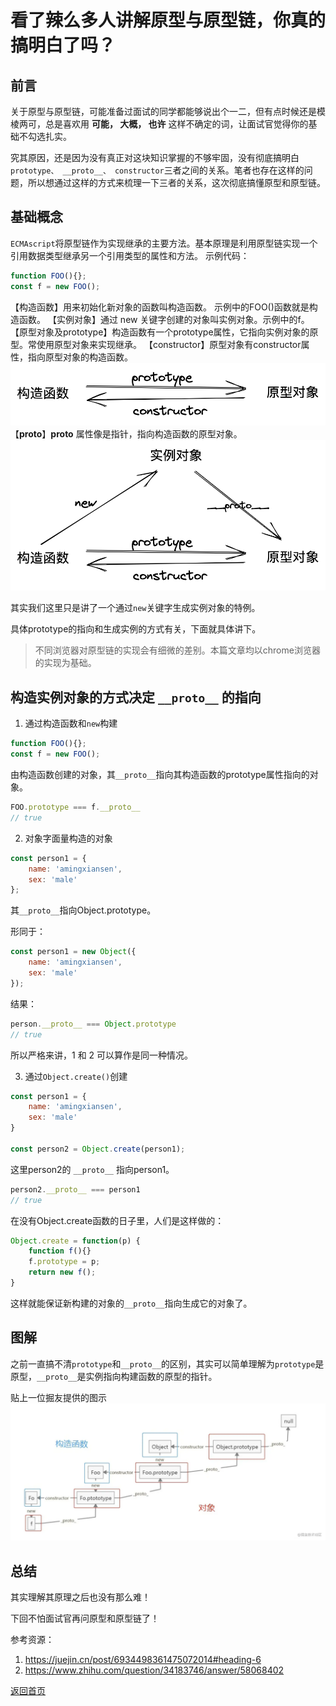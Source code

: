 # 看了辣么多人讲解原型与原型链，你真的搞明白了吗？

## 前言
关于原型与原型链，可能准备过面试的同学都能够说出个一二，但有点时候还是模棱两可，总是喜欢用 **可能， 大概， 也许** 这样不确定的词，让面试官觉得你的基础不勾选扎实。

究其原因，还是因为没有真正对这块知识掌握的不够牢固，没有彻底搞明白`prototype、 __proto__、 constructor`三者之间的关系。笔者也存在这样的问题，所以想通过这样的方式来梳理一下三者的关系，这次彻底搞懂原型和原型链。

## 基础概念

`ECMAscript`将原型链作为实现继承的主要方法。基本原理是利用原型链实现一个引用数据类型继承另一个引用类型的属性和方法。
示例代码：
```js
function FOO(){};
const f = new FOO();
```
【构造函数】用来初始化新对象的函数叫构造函数。 示例中的FOO()函数就是构造函数。
【实例对象】通过 new 关键字创建的对象叫实例对象。示例中的f。
【原型对象及prototype】构造函数有一个prototype属性，它指向实例对象的原型。常使用原型对象来实现继承。
【constructor】原型对象有constructor属性，指向原型对象的构造函数。
![原型与构造函数的关系](/source/images/constructor.png)
【__proto__】__proto__ 属性像是指针，指向构造函数的原型对象。
![三角关系](/source/images/proto.png)

其实我们这里只是讲了一个通过`new`关键字生成实例对象的特例。

具体prototype的指向和生成实例的方式有关，下面就具体讲下。

> 不同浏览器对原型链的实现会有细微的差别。本篇文章均以chrome浏览器的实现为基础。
## 构造实例对象的方式决定 `__proto__` 的指向

1. 通过构造函数和`new`构建
```js
function FOO(){};
const f = new FOO();
```
由构造函数创建的对象，其`__proto__`指向其构造函数的prototype属性指向的对象。
```js
FOO.prototype === f.__proto__
// true
```

2. 对象字面量构造的对象

```js
const person1 = {
    name: 'amingxiansen',
    sex: 'male'
};
```
其`__proto__`指向Object.prototype。

形同于：
```js
const person1 = new Object({
    name: 'amingxiansen',
    sex: 'male'
});
```
结果：
```js
person.__proto__ === Object.prototype
// true
```
所以严格来讲，1 和 2 可以算作是同一种情况。

3. 通过`Object.create()`创建

```js
const person1 = {
    name: 'amingxiansen',
    sex: 'male'
}

const person2 = Object.create(person1);
```
这里person2的 `__proto__` 指向person1。

```js
person2.__proto__ === person1
// true
```

在没有Object.create函数的日子里，人们是这样做的：
```js
Object.create = function(p) {
    function f(){}
    f.prototype = p;
    return new f();
}
```
这样就能保证新构建的对象的`__proto__`指向生成它的对象了。

## 图解

之前一直搞不清`prototype`和`__proto__`的区别，其实可以简单理解为`prototype`是原型，`__proto__`是实例指向构建函数的原型的指针。

贴上一位掘友提供的图示
![prototype](/source/images/prototype-1.awebp)

## 总结
其实理解其原理之后也没有那么难！

下回不怕面试官再问原型和原型链了！

参考资源：
1. https://juejin.cn/post/6934498361475072014#heading-6
2. https://www.zhihu.com/question/34183746/answer/58068402




[返回首页](/)